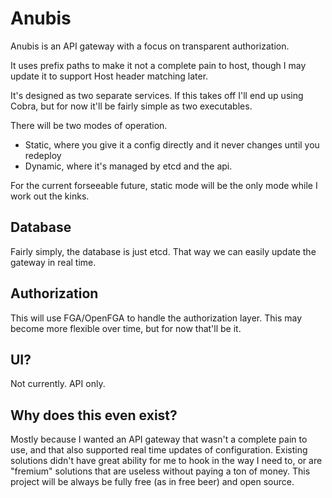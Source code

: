 # Anubis

Anubis is an API gateway with a focus on transparent authorization.

It uses prefix paths to make it not a complete pain to host, though I may update
it to support Host header matching later.

It's designed as two separate services. If this takes off I'll end up using
Cobra, but for now it'll be fairly simple as two executables.

There will be two modes of operation.

* Static, where you give it a config directly and it never changes until you redeploy
* Dynamic, where it's managed by etcd and the api.

For the current forseeable future, static mode will be the only mode while I work
out the kinks.

## Database

Fairly simply, the database is just etcd. That way we can easily update the
gateway in real time.

## Authorization

This will use FGA/OpenFGA to handle the authorization layer. This may become
more flexible over time, but for now that'll be it.

## UI?

Not currently. API only.

## Why does this even exist?

Mostly because I wanted an API gateway that wasn't a complete pain to use, and
that also supported real time updates of configuration. Existing solutions
didn't have great ability for me to hook in the way I need to, or are "fremium"
solutions that are useless without paying a ton of money. This project will be
always be fully free (as in free beer) and open source.
